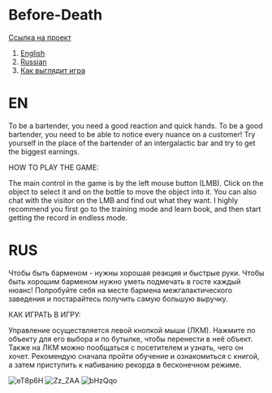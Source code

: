 # Before-Death
[Ссылка на проект](https://ulfgard.itch.io/before-death-bar)

1. [English](#en)
2. [Russian](#rus)
3. [Как выглядит игра](#как-выглядит-игра)

# EN
To be a bartender, you need a good reaction and quick hands. To be a good bartender, you need to be able to notice every nuance on a customer!
Try yourself in the place of the bartender of an intergalactic bar and try to get the biggest earnings.

HOW TO PLAY THE GAME:

The main control in the game is by the left mouse button (LMB). Click on the object to select it and on the bottle to move the object into it. You can also chat with the visitor on the LMB and find out what they want. I highly recommend you first go to the training mode and learn book, and then start getting the record in endless mode.

# RUS
Чтобы быть барменом - нужны хорошая реакция и быстрые руки. Чтобы быть хорошим барменом нужно уметь подмечать в госте каждый нюанс!
Попробуйте себя на месте бармена межгалактического заведения и постарайтесь получить самую большую выручку.

КАК ИГРАТЬ В ИГРУ:

Управление осуществляется левой кнопкой мыши (ЛКМ). Нажмите по объекту для его выбора и по бутылке, чтобы перенести в неё объект. Также на ЛКМ можно пообщаться с посетителем и узнать, чего он хочет. Рекомендую сначала пройти обучение и ознакомиться с книгой, а затем приступить к набиванию рекорда в бесконечном режиме.


![eT8p6H](https://user-images.githubusercontent.com/71431806/219969928-57f4eef7-4d60-4495-a6d4-5e7fd4cc394d.png)
![Zz_ZAA](https://user-images.githubusercontent.com/71431806/219969929-f62c0820-d413-4e3e-abae-83d7ccc19d80.png)
![bHzQqo](https://user-images.githubusercontent.com/71431806/219969930-cb79cbcb-3edd-4b4a-8c86-0ab9d505ec7d.png)

